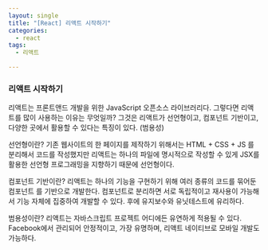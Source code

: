 ```yaml
---
layout: single
title: "[React] 리액트 시작하기"
categories:
  - react
tags:
  - 리액트   

---
```



### 리액트 시작하기 

리액트는 프론트앤드 개발을 위한 JavaScript 오픈소스 라이브러리다. 그렇다면 리액트를 많이 사용하는 이유는 무엇일까? 그것은 리액트가 선언형이고, 컴포넌트 기반이고, 다양한 곳에서 활용할 수 있다는 특징이 있다. (범용성)

선언형이란? 기존 웹사이트의 한 페이지를 제작하기 위해서는 HTML + CSS + JS 를 분리해서 코드를 작성했지만 리액트는 하나의 파일에 명시적으로 작성할 수 있게 JSX를 활용한 선언형 프로그래밍을 지향하기 때문에 선언형이다.

컴포넌트 기반이란? 리액트는 하나의 기능을 구현하기 위해 여러 종류의 코드를 묶어둔 컴포넌트 를 기반으로 개발한다. 컴포넌트로 분리하면 서로 독립적이고 재사용이 가능해서 기능 자체에 집중하여 개발할 수 있다. 후에 유지보수와 유닛테스트에 유리하다.

범용성이란? 리액트는 자바스크립트 프로젝트 어디에든 유연하게 적용될 수 있다. Facebook에서 관리되어 안정적이고, 가장 유명하며, 리액트 네이티브로 모바일 개발도 가능하다. 

<br/>

<br/>



